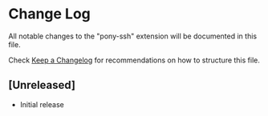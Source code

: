 # Change Log

All notable changes to the "pony-ssh" extension will be documented in this file.

Check [Keep a Changelog](http://keepachangelog.com/) for recommendations on how to structure this file.

## [Unreleased]

- Initial release